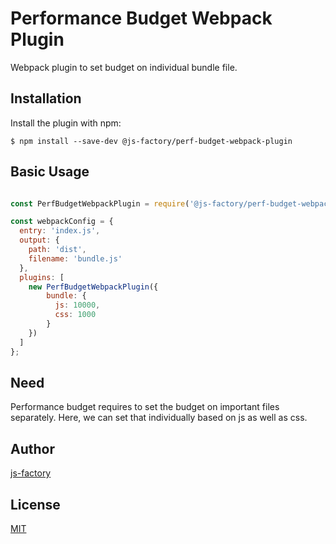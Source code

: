 # Performance Budget Webpack Plugin
Webpack plugin to set budget on individual bundle file.

Installation
------------
Install the plugin with npm:
```shell
$ npm install --save-dev @js-factory/perf-budget-webpack-plugin
```
 
Basic Usage
-----------

```javascript

const PerfBudgetWebpackPlugin = require('@js-factory/perf-budget-webpack-plugin');

const webpackConfig = {
  entry: 'index.js',
  output: {
    path: 'dist',
    filename: 'bundle.js'
  },
  plugins: [
    new PerfBudgetWebpackPlugin({
        bundle: {
          js: 10000,
          css: 1000
        }
    })
  ]
};
```

Need
-----------

Performance budget requires to set the budget on important files separately. Here, we can set that individually based on js as well as css.

## Author

  [js-factory](https://github.com/js-factory)

## License

  [MIT](LICENSE)
